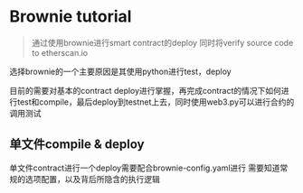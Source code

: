 # Brownie tutorial

> 通过使用brownie进行smart contract的deploy
> 同时将verify source code to etherscan.io

选择brownie的一个主要原因是其使用python进行test，deploy

目前的需要对基本的contract deploy进行掌握，再完成contract的情况下如何进行test和compile，最后deploy到testnet上去，同时使用web3.py可以进行合约的调用测试

## 单文件compile & deploy
单文件contract进行一个deploy需要配合brownie-config.yaml进行
需要知道常规的选项配置，以及背后所隐含的执行逻辑

